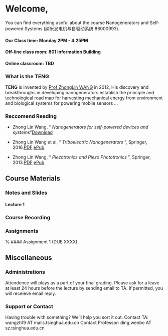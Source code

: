 # Welcome,

You can find everything useful about the course Nanogenerators and Self-powered Systems (纳米发电机与自驱动系统 86000993).

#### Our Class time: Monday 2PM - 4.25PM

#### Off-line class room: 801 Information Building

#### Online classroom: TBD

### What is the TENG

**TENG** is invented by [Prof ZhongLin WANG](http://www.nanoscience.gatech.edu/group/Current%20Members/Group%20Leader/Zhong%20Lin%20Wang.php) in 2012, His discovery and breakthroughs in developing nanogenerators establish the principle and technological road map for harvesting mechanical energy from environment and biological systems for powering mobile sensors ...

### Reccomend Reading

- Zhong Lin Wang, “ _Nanogenerators for self-powered devices and systems_”[Download](https://smartech.gatech.edu/handle/1853/39262)

- Zhong Lin Wang et al, “ _Triboelectric Nanogenerators_ ”,  Springer, 2016.[PDF](https://cloud.tsinghua.edu.cn/f/2af5baf37ef14af68432/?dl=1) [ePub](https://cloud.tsinghua.edu.cn/f/8d917eb044c241e19867/?dl=1)

- Zhong Lin Wang, “ _Piezotronics and Piezo Phototronics_ ”,  Springer, 2013.[PDF](https://cloud.tsinghua.edu.cn/f/84cba97b3b234cdf9fa8/?dl=1) [ePub](https://cloud.tsinghua.edu.cn/f/fc3817946ec548168f9a/?dl=1)

## Course Materials

### Notes and Slides

#### Lecture 1

### Course Recording

### Assignments

% #### Assignment 1 (DUE XXXX)

## Miscellaneous

### Administrations

Attendence will plays as a part of your final grading. Please ask for a leave at least 24 hours before the lecture by sending email to TA. If permitted, you will receieve email reply.

### Support or Contact

Having trouble with something? We’ll help you sort it out.
Contact TA: wangzh19 AT mails.tsinghua.edu.cn
Contact Professor:  ding.wenbo AT sz.tsinghua.edu.cn